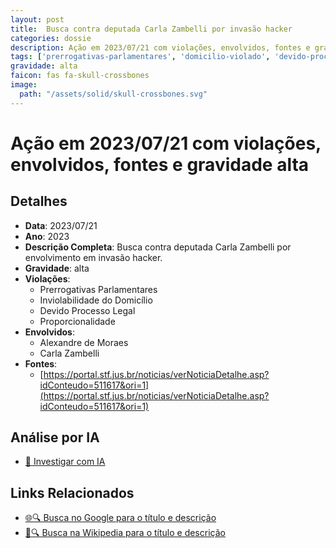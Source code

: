 ```yaml
---
layout: post
title:  Busca contra deputada Carla Zambelli por invasão hacker
categories: dossie
description: Ação em 2023/07/21 com violações, envolvidos, fontes e gravidade alta
tags: ['prerrogativas-parlamentares', 'domicilio-violado', 'devido-processo-legal', 'proporcionalidade', 'alexandre-de-moraes', 'carla-zambelli', 'gravidade-alta']
gravidade: alta
faicon: fas fa-skull-crossbones
image:
  path: "/assets/solid/skull-crossbones.svg"
---
```


# Ação em 2023/07/21 com violações, envolvidos, fontes e gravidade alta

## Detalhes
- **Data**: 2023/07/21
- **Ano**: 2023
- **Descrição Completa**: Busca contra deputada Carla Zambelli por envolvimento em invasão hacker.
- **Gravidade**: alta <i class="fas fa-skull-crossbones fa-2x"></i>
- **Violações**:
  - Prerrogativas Parlamentares
  - Inviolabilidade do Domicílio
  - Devido Processo Legal
  - Proporcionalidade
- **Envolvidos**:
  - Alexandre de Moraes
  - Carla Zambelli
- **Fontes**:
  - [https://portal.stf.jus.br/noticias/verNoticiaDetalhe.asp?idConteudo=511617&ori=1](https://portal.stf.jus.br/noticias/verNoticiaDetalhe.asp?idConteudo=511617&ori=1)

## Análise por IA
- [🤖 Investigar com IA](https://www.perplexity.ai/search?q=%22Alexandre%20de%20Moraes%22%20Busca%20contra%20deputada%20Carla%20Zambelli%20por%20invas%C3%A3o%20hacker%20Busca%20contra%20deputada%20Carla%20Zambelli%20por%20envolvimento%20em%20invas%C3%A3o%20hacker.%20Prerrogativas%20Parlamentares%20Inviolabilidade%20do%20Domic%C3%ADlio%20Devido%20Processo%20Legal%20Proporcionalidade%202023%20gravidade%20alta)

## Links Relacionados
- [🌐🔍 Busca no Google para o título e descrição](https://www.google.com/search?q=%22Alexandre%20de%20Moraes%22%20Busca%20contra%20deputada%20Carla%20Zambelli%20por%20invas%C3%A3o%20hacker%20Busca%20contra%20deputada%20Carla%20Zambelli%20por%20envolvimento%20em%20invas%C3%A3o%20hacker.%20Prerrogativas%20Parlamentares%20Inviolabilidade%20do%20Domic%C3%ADlio%20Devido%20Processo%20Legal%20Proporcionalidade%202023%20gravidade%20alta)
- [📖🔍 Busca na Wikipedia para o título e descrição](https://pt.wikipedia.org/w/index.php?search=%22Alexandre%20de%20Moraes%22%20Busca%20contra%20deputada%20Carla%20Zambelli%20por%20invas%C3%A3o%20hacker%20Busca%20contra%20deputada%20Carla%20Zambelli%20por%20envolvimento%20em%20invas%C3%A3o%20hacker.%20Prerrogativas%20Parlamentares%20Inviolabilidade%20do%20Domic%C3%ADlio%20Devido%20Processo%20Legal%20Proporcionalidade%202023%20gravidade%20alta)

